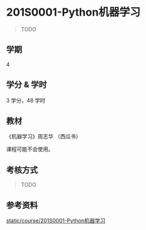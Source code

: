 # 201S0001-Python机器学习

> TODO

## 学期

4

## 学分 & 学时

3 学分，48 学时

## 教材

《机器学习》周志华 （西瓜书）

课程可能不会使用。

## 考核方式

> TODO

## 参考资料

[static/course/201S0001-Python机器学习](https://github.com/rurumuri/ysuse-2022/tree/master/static/course/201S0001-Python%E6%9C%BA%E5%99%A8%E5%AD%A6%E4%B9%A0)